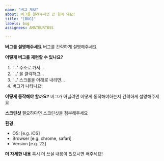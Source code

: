 ```yaml
---
name: "버그 제보"
about: 버그를 알려주시면 큰 힘이 돼요!
title: "[BUG]"
labels: bug
assignees: AMATEURTOSS

---
```


**버그를 설명해주세요**
버그를 간략하게 설명해주세요

**어떻게 버그를 재현할 수 있나요?**
1. '...' 주소로 가서...
2. '...' 을 클릭하고...
3. '...' 스크롤을 아래로 내리면...
4. 버그가 나타나요!

**어떻게 동작해야 할까요?**
버그가 아닐려면 어떻게 동작해야하는지 간략하게 설명해주세요

**스크린샷**
필요하다면 스크린샷을 첨부해주세요

**환경**
 - OS: [e.g. iOS]
 - Browser [e.g. chrome, safari]
 - Version [e.g. 22]

**더 자세한 내용**
혹시 더 쓰실 내용이 있으시면 써주세요!

